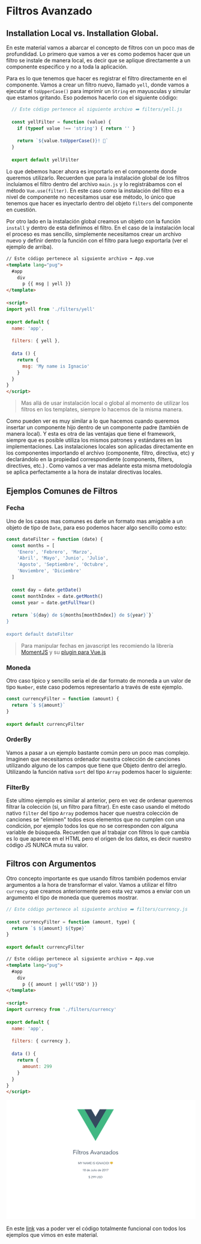 # Filtros Avanzado

## Installation Local vs. Installation Global.
En este material vamos a abarcar el concepto de filtros con un poco mas de profundidad.
Lo primero que vamos a ver es como podemos hacer que un filtro se instale de manera local, es decir que se aplique directamente a un componente especifico y no a toda la aplicación.

Para es lo que tenemos que hacer es registrar el filtro directamente en el componente. Vamos a crear un filtro nuevo, llamado `yell`, donde vamos a ejecutar el `toUpperCase()` para imprimir un `String` en mayusculas y simular que estamos gritando. Eso podemos hacerlo con el siguiente código:

```javascript
  // Este código pertenece al siguiente archivo ➡️ filters/yell.js

  const yellFilter = function (value) {
    if (typeof value !== 'string') { return '' }

    return `${value.toUpperCase()}! 😤`
  }

  export default yellFilter
```

Lo que debemos hacer ahora es importarlo en el componente donde queremos utilizarlo. Recuerden que para la instalación global de los filtros incluíamos el filtro dentro del archivo `main.js` y lo registrábamos con el método `Vue.use(filter)`. En este caso como la instalación del filtro es a nivel de componente no necesitamos usar ese método, lo único que tenemos que hacer es inyectarlo dentro del objeto `filters` del componente en cuestión.

Por otro lado en la instalación global creamos un objeto con la función `install` y dentro de esta definimos el filtro. En el caso de la instalación local el proceso es mas sencillo, simplemente necesitamos crear un archivo nuevo y definir dentro la función con el filtro para luego exportarla (ver el ejemplo de arriba).

```html
// Este código pertenece al siguiente archivo ➡️ App.vue
<template lang="pug">
  #app
    div
      p {{ msg | yell }}
</template>

<script>
import yell from './filters/yell'

export default {
  name: 'app',

  filters: { yell },

  data () {
    return {
      msg: 'My name is Ignacio'
    }
  }
}
</script>
```

> Mas allá de usar instalación local o global al momento de utilizar los filtros en los templates, siempre lo hacemos de la misma manera.

Como pueden ver es muy similar a lo que hacemos cuando queremos insertar un componente hijo dentro de un componente padre (también de manera local). Y esta es otra de las ventajas que tiene el framework, siempre que es posible utiliza los mismos patrones y estándares en las implementaciones.
Las instalaciones locales son aplicadas directamente en los componentes importando el archivo (componente, filtro, directiva, etc) y declarándolo en la propiedad correspondiente (components, filters, directives, etc.) . Como vamos a ver mas adelante esta misma metodología se aplica perfectamente a la hora de instalar directivas locales.

## Ejemplos Comunes de Filtros

### Fecha
Uno de los casos mas comunes es darle un formato mas amigable a un objeto de tipo de `Date`, para eso podemos hacer algo sencillo como esto:

```javascript
const dateFilter = function (date) {
  const months = [
    'Enero', 'Febrero', 'Marzo',
    'Abril', 'Mayo', 'Junio', 'Julio',
    'Agosto', 'Septiembre', 'Octubre',
    'Noviembre', 'Diciembre'
  ]

  const day = date.getDate()
  const monthIndex = date.getMonth()
  const year = date.getFullYear()

  return `${day} de ${months[monthIndex]} de ${year}`}`
}

export default dateFilter
```

> Para manipular fechas en javascript les recomiendo la librería [MomentJS](https://momentjs.com/) y su [plugin para Vue.js](https://github.com/brockpetrie/vue-moment)

### Moneda
Otro caso típico y sencillo seria el de dar formato de moneda a un valor de tipo `Number`, este caso podemos representarlo a través de este ejemplo.

```javascript
const currencyFilter = function (amount) {
  return `$ ${amount}`
}

export default currencyFilter
```

### OrderBy
Vamos a pasar a un ejemplo bastante común pero un poco mas complejo. Imaginen que necesitamos ordenador nuestra colección de canciones utilizando alguno de los campos que tiene que Objeto dentro del arreglo. Utilizando la función nativa `sort` del tipo `Array` podemos hacer lo siguiente:

### FilterBy
Este ultimo ejemplo es similar al anterior, pero en vez de ordenar queremos filtrar la colección (si, un filtro para filtrar). En este caso usando el método nativo `filter` del tipo `Array` podemos hacer que nuestra colección de canciones se "eliminen" todos esos elementos que no cumplen con una condición, por ejemplo todos los que no se corresponden con alguna variable de búsqueda. Recuerden que al trabajar con filtros lo que cambia es lo que aparece en el HTML pero el origen de los datos, es decir nuestro código JS NUNCA muta su valor.

## Filtros con Argumentos

Otro concepto importante es que usando filtros también podemos enviar argumentos a la hora de transformar el valor. Vamos a utilizar el filtro `currency` que creamos anteriormente pero esta vez vamos a enviar con un argumento el tipo de moneda que queremos mostrar.

```javascript
// Este código pertenece al siguiente archivo ➡️ filters/currency.js

const currencyFilter = function (amount, type) {
  return `$ ${amount} ${type}`
}

export default currencyFilter
```

```html
// Este código pertenece al siguiente archivo ➡️ App.vue
<template lang="pug">
  #app
    div
      p {{ amount | yell('USD') }}
</template>

<script>
import currency from './filters/currency'

export default {
  name: 'app',

  filters: { currency },

  data () {
    return {
      amount: 299
    }
  }
}
</script>
```

![filters](./src/assets/filters.png)

En este [link]() vas a poder ver el código totalmente funcional con todos los ejemplos que vimos en este material.

